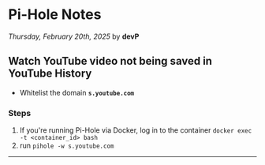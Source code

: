 # Pi-Hole Notes

*Thursday, February 20th, 2025* by **devP**

## Watch YouTube video not being saved in YouTube History

* Whitelist the domain **`s.youtube.com`**

### Steps
1. If you're running Pi-Hole via Docker, log in to the container `docker exec -t <container_id> bash` 
2. run `pihole -w s.youtube.com`

---